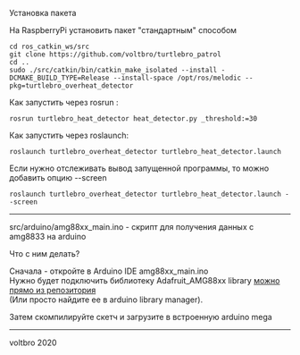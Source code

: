 Установка пакета  

На RaspberryPi установить пакет "стандартным" способом  

```
cd ros_catkin_ws/src
git clone https://github.com/voltbro/turtlebro_patrol
cd ..
sudo ./src/catkin/bin/catkin_make_isolated --install -DCMAKE_BUILD_TYPE=Release --install-space /opt/ros/melodic --pkg=turtlebro_overheat_detector

```

Как запустить через rosrun :  
```
rosrun turtlebro_heat_detector heat_detector.py _threshold:=30
```

Как запустить через roslaunch:  

```
roslaunch turtlebro_overheat_detector turtlebro_heat_detector.launch
```

Если нужно отслеживать вывод запущенной программы, то можно добавить опцию --screen  

```
roslaunch turtlebro_overheat_detector turtlebro_heat_detector.launch --screen
```

----------------------------------------------------------------------------------------------------------------

src/arduino/amg88xx_main.ino - скрипт для получения данных с amg8833 на arduino   

Что с ним делать?  

Сначала - откройте в Arduino IDE amg88xx_main.ino  
Нужно будет подключить библиотеку Adafruit_AMG88xx library [можно прямо из репозитория](https://github.com/adafruit/Adafruit_AMG88xx)  
(Или просто найдите ее в arduino library manager).  

Затем скомпилируйте скетч и загрузите в встроенную arduino mega  



-----------------------------------------------------------------------------------------------------------------

voltbro 2020


